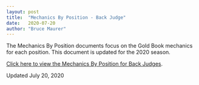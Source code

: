 ```yaml
---
layout: post
title:  "Mechanics By Position - Back Judge"
date:   2020-07-20
author: "Bruce Maurer"
---
```


The Mechanics By Position documents focus on the Gold Book mechanics for each
position. This document is updated for the 2020 season.

[Click here to view the Mechanics By Position for Back
Judges](https://storage.googleapis.com/ohsaa-websites/mechanics/Mechanics-by-Position-Back%20Judge-2020.pdf).

Updated July 20, 2020
